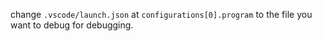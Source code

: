 change `.vscode/launch.json` at `configurations[0].program` to the file you want to debug for debugging.

